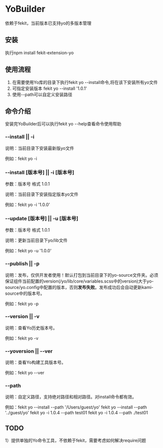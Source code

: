 YoBuilder
=============================
依赖于fekit，当前版本已支持yo的多版本管理

## 安装
执行npm install fekit-extension-yo

## 使用流程
1. 在需要使用Yo库的目录下执行fekit yo --install命令,将在该下安装所有yo文件
2. 可指定安装版本 fekit yo --install '1.0.1'
3. 使用--path可以自定义安装路径

## 命令介绍
安装完YoBuilder后可以执行fekit yo --help查看命令使用帮助

### --install || -i
说明：当前目录下安装最新版yo文件

例如：fekit yo -i

### --install [版本号] || -i [版本号]
参数：版本号 格式 1.0.1

说明：当前目录下安装指定版本yo文件

例如：fekit yo -i '1.0.0'

### --update [版本号] || -u [版本号]
参数：版本号 格式 1.0.1

说明：更新当前目录下yo/lib文件

例如：fekit yo -u '1.0.0'

### --publish || -p
说明：发布，仅供开发者使用！默认打包到当前目录下的yo-source文件夹。必须保证组件当前配置的version(/yo/lib/core/variables.scss中的version)大于yo-source/yo.config中配置的版本，否则**发布失败**。发布成功后会自动更新kami-source中的版本号。

例如：fekit yo -p

### --version || -v
说明：查看Yo历史版本号。

例如：fekit yo -v


### --yoversion || --ver
说明：查看Yo构建工具版本号。

例如：fekit yo --ver

### --path
说明：自定义路径，支持绝对路径和相对路径。对install命令都有效。

例如：fekit yo --install --path '/Users/guest/yo'    fekit yo --install --path '../guest/yo'
     fekit yo -i 1.0.4 --path test01
     fekit yo -i 1.0.4 --path ./test01



## TODO
1）提供单独的Yo命令工具，不依赖于fekit，需要考虑如何解决require问题

